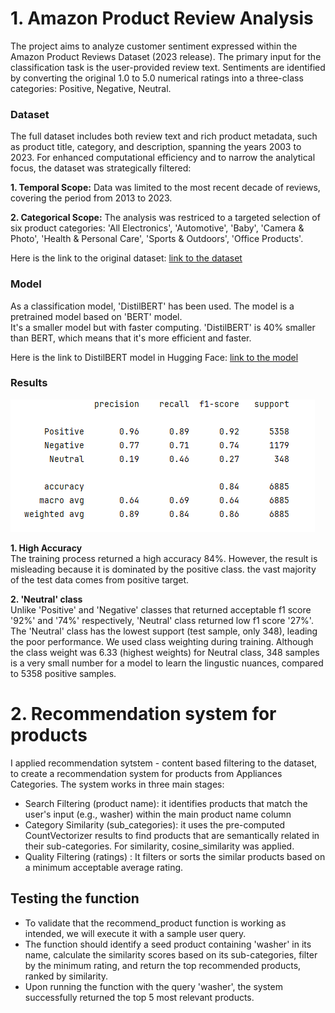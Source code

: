 # 1. Amazon Product Review Analysis 

The project aims to analyze customer sentiment expressed within the Amazon Product Reviews Dataset (2023 release). 
The primary input for the classification task is the user-provided review text. Sentiments are identified by converting the original 
1.0 to 5.0 numerical ratings into a three-class categories: Positive, Negative, Neutral. 


### Dataset
The full dataset includes both review text and rich product metadata, such as product title, category, and description, spanning 
the years 2003 to 2023. For enhanced computational efficiency and to narrow the analytical focus, the dataset was strategically filtered:  

**1. Temporal Scope:** Data was limited to the most recent decade of reviews, covering the period from 2013 to 2023.   

**2. Categorical Scope:** The analysis was restriced to a targeted selection of six product categories: 'All Electronics',
'Automotive', 'Baby', 'Camera & Photo', 'Health & Personal Care', 'Sports & Outdoors', 'Office Products'. 

Here is the link to the original dataset: [link to the dataset](https://amazon-reviews-2023.github.io/)

### Model 

As a classification model, 'DistilBERT' has been used. The model is a pretrained model based on 'BERT' model.   
It's a smaller model but with faster computing. 'DistilBERT' is 40% smaller than BERT, which means that it's more efficient and faster.  

Here is the link to DistilBERT model in Hugging Face: [link to the model](https://huggingface.co/docs/transformers/en/model_doc/distilbert)

### Results 

![img.png](img.png)

**1. High Accuracy**    
The training process returned a high accuracy 84%. However, the result is misleading because it is dominated by the positive class. the vast majority of the test data comes from positive target. 

**2. 'Neutral' class**  
Unlike 'Positive' and 'Negative' classes that returned acceptable f1 score '92%' and '74%' respectively, 'Neutral' class returned low f1 score '27%'. The 'Neutral' class has the lowest support (test sample, only 348), leading the poor performance. We used class weighting during training. Although the class weight was 6.33 (highest weights) for Neutral class, 348 samples is a very small number for a model to learn the lingustic nuances, compared to 5358 positive samples.


# 2. Recommendation system for products 

I applied recommendation sytstem - content based filtering to the dataset, to create a recommendation system for products from  Appliances Categories. The system works 
in three main stages:  
* Search Filtering (product name): it identifies products that match the user's input (e.g., washer) within the main product name column
* Category Similarity (sub_categories): it uses the pre-computed CountVectorizer results to find products that are semantically related in their sub-categories. For similarity, cosine_similarity was applied. 
* Quality Filtering (ratings) : It filters or sorts the similar products based on a minimum acceptable average rating.

## Testing the function 
* To validate that the recommend_product function is working as intended, we will execute it with a sample user query. 
* The function should identify a seed product containing 'washer' in its name, calculate the similarity scores based on its sub-categories, filter by the minimum rating, 
  and return the top recommended products, ranked by similarity.
* Upon running the function with the query 'washer', the system successfully returned the top 5 most relevant products. 


